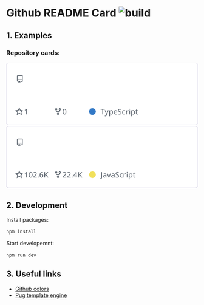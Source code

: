 # Github README Card ![build](https://github.com/MR-Addict/github-readme-card/actions/workflows/build.yml/badge.svg?branch=main)

## 1. Examples

### Repository cards:

[![github readme card](https://raw.githubusercontent.com/MR-Addict/github-readme-card/output/repocards/github-readme-card.svg)](https://github.com/MR-Addict/github-readme-card/)
[![Next.js](https://raw.githubusercontent.com/MR-Addict/github-readme-card/output/repocards/next.js.svg)](https://github.com/vercel/next.js/)

## 2. Development

Install packages:

```bash
npm install
```

Start developemnt:

```bash
npm run dev
```

## 3. Useful links

- [Github colors](https://github.com/ozh/github-colors)
- [Pug template engine](https://github.com/pugjs/pug)
